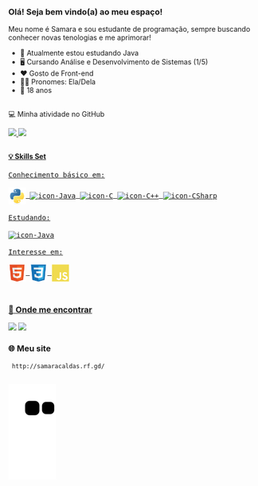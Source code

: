 ### Olá! Seja bem vindo(a) ao meu espaço!

Meu nome é Samara e sou estudante de programação, sempre buscando conhecer novas tenologias e me aprimorar!

- 📖 Atualmente estou estudando Java
- :desktop_computer: Cursando Análise e Desenvolvimento de Sistemas (1/5)
- ❤️ Gosto de Front-end 
- 👩‍🎓 Pronomes: Ela/Dela
- 🎂 18 anos 

##

:computer: Minha atividade no GitHub

<div>
  <a href="https://github.com/samaracaldas">
  <img height="180em" src="https://github-readme-stats.vercel.app/api?username=samaracaldas&show_icons=true&theme=dracula&include_all_commits=true&count_private=true"/>
  <img height="180em" src="https://github-readme-stats.vercel.app/api/top-langs/?username=samaracaldas&layout=compact&langs_count=16&theme=dracula"/>
</div>    
  
##
  
#### 💡 Skills Set
  
<div style="display: inline_block">
  <kbd align="center" background-color="coral">
    <kbd>Conhecimento básico em:</kbd>
    <br />
    <br />
     <img align="center" alt="icon-Python" height="35" src="https://raw.githubusercontent.com/devicons/devicon/master/icons/python/python-original.svg">
     <img align="center" alt="icon-Java" height="35" src="https://cdn.jsdelivr.net/gh/devicons/devicon/icons/java/java-original.svg" />
     <img align="center" alt="icon-C" height="35" src="https://cdn.jsdelivr.net/gh/devicons/devicon/icons/c/c-plain.svg" />
     <img align="center" alt="icon-C++" height="35" src="https://cdn.jsdelivr.net/gh/devicons/devicon/icons/cplusplus/cplusplus-plain.svg" />
     <img align="center" alt="icon-CSharp" height="35" src="https://cdn.jsdelivr.net/gh/devicons/devicon/icons/csharp/csharp-plain.svg"/>
<br />
<br /> 
</kbd>
  
<kbd align="center" color="black">
<kbd>Estudando:</kbd>
 <br />
 <br /> 
  <img align="center" alt="icon-Java" height="35" src="https://cdn.jsdelivr.net/gh/devicons/devicon/icons/java/java-original.svg" />
<br />
<br />
</kbd> 
  
<kbd align="center">
<kbd>Interesse em:</kbd>
 <br />
 <br />  
  <img align="center" alt="icon-HTML" height="35" src="https://raw.githubusercontent.com/devicons/devicon/master/icons/html5/html5-original.svg">
  <img align="center" alt="icon-CSS" height="35" src="https://raw.githubusercontent.com/devicons/devicon/master/icons/css3/css3-original.svg">
  <img align="center" alt="icon-Js" height="35" src="https://raw.githubusercontent.com/devicons/devicon/master/icons/javascript/javascript-plain.svg">
<br />
<br />
</kbd>  
  
##  
  
### 💬 Onde me encontrar  
  
<div>
  <a href="https://www.linkedin.com/in/samara-caldas-1ab88120a/" target="_blank"><img src="https://img.shields.io/badge/LinkedIn-0077B5?style=for-the-badge&logo=linkedin&logoColor=white" target="_blank"></a> 
   <a href="mailto:samaracaldass@hotmail.com"><img src=https://img.shields.io/badge/Microsoft_Outlook-0078D4?style=for-the-badge&logo=microsoft-outlook&logoColor=white" target="_blank"></a>
</div>  
     
### 🌐 Meu site
     http://samaracaldas.rf.gd/
     
##
 
![Snake animation](https://github.com/samaracaldas/samaracaldas/blob/output/github-contribution-grid-snake.svg)   
     
     
  
  
  
